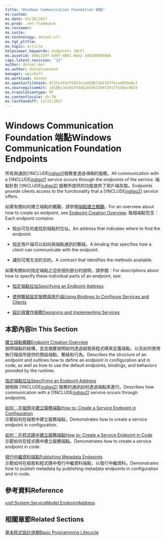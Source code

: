 ```yaml
---
title: "Windows Communication Foundation 端點"
ms.custom: 
ms.date: 03/30/2017
ms.prod: .net-framework
ms.reviewer: 
ms.suite: 
ms.technology: dotnet-clr
ms.tgt_pltfrm: 
ms.topic: article
helpviewer_keywords: endpoints [WCF]
ms.assetid: bd0c310f-dd9f-4081-9be2-3db5909850b6
caps.latest.revision: "13"
author: dotnet-bot
ms.author: dotnetcontent
manager: wpickett
ms.workload: dotnet
ms.openlocfilehash: 0725c4f4275853cce958072a57d7f6ca4059e8cf
ms.sourcegitcommit: 16186c34a957fdd52e5db7294f291f7530ac9d24
ms.translationtype: MT
ms.contentlocale: zh-TW
ms.lasthandoff: 12/22/2017
---
```

# <a name="windows-communication-foundation-endpoints"></a><span data-ttu-id="b08da-102">Windows Communication Foundation 端點</span><span class="sxs-lookup"><span data-stu-id="b08da-102">Windows Communication Foundation Endpoints</span></span>
<span data-ttu-id="b08da-103">所有與通訊[!INCLUDE[indigo1](../../../includes/indigo1-md.md)]服務會透過*端點*的服務。</span><span class="sxs-lookup"><span data-stu-id="b08da-103">All communication with a [!INCLUDE[indigo1](../../../includes/indigo1-md.md)] service occurs through the *endpoints* of the service.</span></span> <span data-ttu-id="b08da-104">端點針對 [!INCLUDE[indigo2](../../../includes/indigo2-md.md)] 服務所提供的功能提供了用戶端存取。</span><span class="sxs-lookup"><span data-stu-id="b08da-104">Endpoints provide clients access to the functionality that a [!INCLUDE[indigo2](../../../includes/indigo2-md.md)] service offers.</span></span>  
  
 <span data-ttu-id="b08da-105">如需有關如何建立端點的概觀，請參閱[端點建立概觀](../../../docs/framework/wcf/endpoint-creation-overview.md)。</span><span class="sxs-lookup"><span data-stu-id="b08da-105">For an overview about how to create an endpoint, see [Endpoint Creation Overview](../../../docs/framework/wcf/endpoint-creation-overview.md).</span></span> <span data-ttu-id="b08da-106">每個端點包含：</span><span class="sxs-lookup"><span data-stu-id="b08da-106">Each endpoint contains:</span></span>  
  
-   <span data-ttu-id="b08da-107">指出可在何處找到端點的位址。</span><span class="sxs-lookup"><span data-stu-id="b08da-107">An address that indicates where to find the endpoint.</span></span>  
  
-   <span data-ttu-id="b08da-108">指定用戶端可以如何與端點通訊的繫結。</span><span class="sxs-lookup"><span data-stu-id="b08da-108">A binding that specifies how a client can communicate with the endpoint.</span></span>  
  
-   <span data-ttu-id="b08da-109">識別可用方法的合約。</span><span class="sxs-lookup"><span data-stu-id="b08da-109">A contract that identifies the methods available.</span></span>  
  
 <span data-ttu-id="b08da-110">如需有關如何指定端點之這些個別部分的說明，請參閱：</span><span class="sxs-lookup"><span data-stu-id="b08da-110">For descriptions about how to specify these individual parts of an endpoint, see:</span></span>  
  
-   [<span data-ttu-id="b08da-111">指定端點位址</span><span class="sxs-lookup"><span data-stu-id="b08da-111">Specifying an Endpoint Address</span></span>](../../../docs/framework/wcf/specifying-an-endpoint-address.md)  
  
-   [<span data-ttu-id="b08da-112">使用繫結設定服務與用戶端</span><span class="sxs-lookup"><span data-stu-id="b08da-112">Using Bindings to Configure Services and Clients</span></span>](../../../docs/framework/wcf/using-bindings-to-configure-services-and-clients.md)  
  
-   [<span data-ttu-id="b08da-113">設計與實作服務</span><span class="sxs-lookup"><span data-stu-id="b08da-113">Designing and Implementing Services</span></span>](../../../docs/framework/wcf/designing-and-implementing-services.md)  
  
## <a name="in-this-section"></a><span data-ttu-id="b08da-114">本節內容</span><span class="sxs-lookup"><span data-stu-id="b08da-114">In This Section</span></span>  
 [<span data-ttu-id="b08da-115">建立端點概觀</span><span class="sxs-lookup"><span data-stu-id="b08da-115">Endpoint Creation Overview</span></span>](../../../docs/framework/wcf/endpoint-creation-overview.md)  
 <span data-ttu-id="b08da-116">說明端點的結構，並且摘要說明如何透過組態與程式碼來定義端點，以及如何使用執行階段所提供的預設端點、繫結和行為。</span><span class="sxs-lookup"><span data-stu-id="b08da-116">Describes the structure of an endpoint and outlines how to define an endpoint in configuration and in code, as well as how to use the default endpoints, bindings, and behaviors provided by the runtime.</span></span>  
  
 [<span data-ttu-id="b08da-117">指定端點位址</span><span class="sxs-lookup"><span data-stu-id="b08da-117">Specifying an Endpoint Address</span></span>](../../../docs/framework/wcf/specifying-an-endpoint-address.md)  
 <span data-ttu-id="b08da-118">說明與 [!INCLUDE[indigo2](../../../includes/indigo2-md.md)] 服務的通訊如何透過端點來進行。</span><span class="sxs-lookup"><span data-stu-id="b08da-118">Describes how communication with a [!INCLUDE[indigo2](../../../includes/indigo2-md.md)] service occurs through endpoints.</span></span>  
  
 [<span data-ttu-id="b08da-119">如何：在組態中建立服務端點</span><span class="sxs-lookup"><span data-stu-id="b08da-119">How to: Create a Service Endpoint in Configuration</span></span>](../../../docs/framework/wcf/feature-details/how-to-create-a-service-endpoint-in-configuration.md)  
 <span data-ttu-id="b08da-120">示範如何在組態中建立服務端點。</span><span class="sxs-lookup"><span data-stu-id="b08da-120">Demonstrates how to create a service endpoint in configuration.</span></span>  
  
 [<span data-ttu-id="b08da-121">如何：在程式碼中建立服務端點</span><span class="sxs-lookup"><span data-stu-id="b08da-121">How to: Create a Service Endpoint in Code</span></span>](../../../docs/framework/wcf/feature-details/how-to-create-a-service-endpoint-in-code.md)  
 <span data-ttu-id="b08da-122">示範如何在程式碼中建立服務端點。</span><span class="sxs-lookup"><span data-stu-id="b08da-122">Demonstrates how to create a service endpoint in code.</span></span>  
  
 [<span data-ttu-id="b08da-123">發行中繼資料端點</span><span class="sxs-lookup"><span data-stu-id="b08da-123">Publishing Metadata Endpoints</span></span>](../../../docs/framework/wcf/publishing-metadata-endpoints.md)  
 <span data-ttu-id="b08da-124">示範如何在組態和程式碼中發行中繼資料端點，以發行中繼資料。</span><span class="sxs-lookup"><span data-stu-id="b08da-124">Demonstrates how to publish metadata by publishing metadata endpoints in configuration and in code.</span></span>  
  
## <a name="reference"></a><span data-ttu-id="b08da-125">參考資料</span><span class="sxs-lookup"><span data-stu-id="b08da-125">Reference</span></span>  
 <xref:System.ServiceModel.EndpointAddress>  
  
## <a name="related-sections"></a><span data-ttu-id="b08da-126">相關章節</span><span class="sxs-lookup"><span data-stu-id="b08da-126">Related Sections</span></span>  
 [<span data-ttu-id="b08da-127">基本程式設計週期</span><span class="sxs-lookup"><span data-stu-id="b08da-127">Basic Programming Lifecycle</span></span>](../../../docs/framework/wcf/basic-programming-lifecycle.md)
